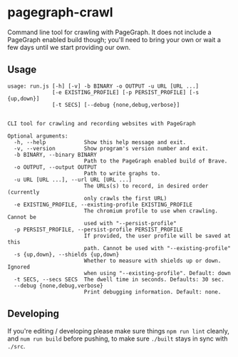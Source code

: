 pagegraph-crawl
===

Command line tool for crawling with PageGraph.  It does not include a
PageGraph enabled build though; you'll need to bring your own or
wait a few days until we start providing our own.

Usage
---

```
usage: run.js [-h] [-v] -b BINARY -o OUTPUT -u URL [URL ...]
              [-e EXISTING_PROFILE] [-p PERSIST_PROFILE] [-s {up,down}]
              [-t SECS] [--debug {none,debug,verbose}]


CLI tool for crawling and recording websites with PageGraph

Optional arguments:
  -h, --help            Show this help message and exit.
  -v, --version         Show program's version number and exit.
  -b BINARY, --binary BINARY
                        Path to the PageGraph enabled build of Brave.
  -o OUTPUT, --output OUTPUT
                        Path to write graphs to.
  -u URL [URL ...], --url URL [URL ...]
                        The URLs(s) to record, in desired order (currently
                        only crawls the first URL)
  -e EXISTING_PROFILE, --existing-profile EXISTING_PROFILE
                        The chromium profile to use when crawling. Cannot be
                        used with "--persist-profile"
  -p PERSIST_PROFILE, --persist-profile PERSIST_PROFILE
                        If provided, the user profile will be saved at this
                        path. Cannot be used with "--existing-profile"
  -s {up,down}, --shields {up,down}
                        Whether to measure with shields up or down. Ignored
                        when using "--existing-profile". Default: down
  -t SECS, --secs SECS  The dwell time in seconds. Defaults: 30 sec.
  --debug {none,debug,verbose}
                        Print debugging information. Default: none.
```

Developing
---
If you're editing / developing please make sure things `npm run lint` cleanly,
and `num run build` before pushing, to make sure `./built` stays in sync
with `./src`.

